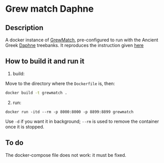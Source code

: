 # Grew match Daphne

## Description

A docker instance of [GrewMatch](https://match.grew.fr/), pre-configured to run with the Ancient Greek [Daphne](https://github.com/francescomambrini/Daphne) treebanks. It reproduces the instruction given [here](https://grew.fr/grew_match/install/)

## How to build it and run it

1. build:

Move to the directory where the `Dockerfile` is, then:

```bash
docker build -t grewmatch .
```

2. run:

```
docker run -itd --rm -p 8000:8000 -p 8899:8899 grewmatch
```

Use `-d` if you want it in background; `--rm` is used to remove the container once it is stopped.

## To do

The docker-compose file does not work: it must be fixed.
